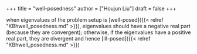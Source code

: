 +++
title = "well-posedness"
author = ["Houjun Liu"]
draft = false
+++

when eigenvalues of the problem setup is [well-posed]({{< relref "KBhwell_posedness.md" >}}), eigenvalues should have a negative real part (because they are convergent); otherwise, if the eigenvalues have a positive real part, they are divergent and hence [ill-posed]({{< relref "KBhwell_posedness.md" >}})
